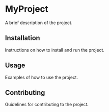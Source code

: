 # MyProject

A brief description of the project.

## Installation

Instructions on how to install and run the project.

## Usage

Examples of how to use the project.

## Contributing

Guidelines for contributing to the project.
